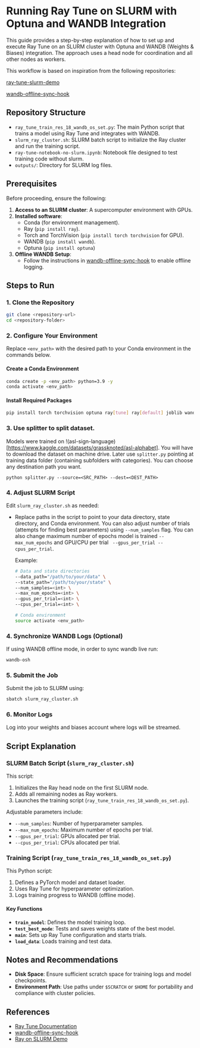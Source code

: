 # Running Ray Tune on SLURM with Optuna and WANDB Integration

This guide provides a step-by-step explanation of how to set up and execute Ray Tune on an SLURM cluster with Optuna and WANDB (Weights & Biases) integration. The approach uses a head node for coordination and all other nodes as workers.

This workflow is based on inspiration from the following repositories:

[ray-tune-slurm-demo](https://github.com/klieret/ray-tune-slurm-demo)

[wandb-offline-sync-hook](https://github.com/klieret/wandb-offline-sync-hook/)

## Repository Structure

- `ray_tune_train_res_18_wandb_os_set.py`: The main Python script that trains a model using Ray Tune and integrates with WANDB.
- `slurm_ray_cluster.sh`: SLURM batch script to initialize the Ray cluster and run the training script.
- `ray-tune-notebook-no-slurm.ipynb`: Notebook file designed to test training code without slurm.
- `outputs/`: Directory for SLURM log files.

## Prerequisites

Before proceeding, ensure the following:

1. **Access to an SLURM cluster**: A supercomputer environment with GPUs.
2. **Installed software**:
   - Conda (for environment management).
   - Ray (`pip install ray`).
   - Torch and TorchVision (`pip install torch torchvision` for GPU).
   - WANDB (`pip install wandb`).
   - Optuna (`pip install optuna`)
3. **Offline WANDB Setup**:
   - Follow the instructions in [wandb-offline-sync-hook](https://github.com/klieret/wandb-offline-sync-hook/) to enable offline logging.

## Steps to Run

### 1. Clone the Repository

```bash
git clone <repository-url>
cd <repository-folder>
```

### 2. Configure Your Environment

Replace `<env_path>` with the desired path to your Conda environment in the commands below.

#### Create a Conda Environment

```bash
conda create -p <env_path> python=3.9 -y
conda activate <env_path>
```

#### Install Required Packages

```bash
pip install torch torchvision optuna ray[tune] ray[default] joblib wandb wandb-osh colorlogs 
```

### 3. Use splitter to split dataset.

Models were trained on !(asl-sign-language)[https://www.kaggle.com/datasets/grassknoted/asl-alphabet]. You will have to download the dataset on machine drive. Later use `splitter.py` pointing at training data folder (containing subfolders with categories). You can choose any destination path you want.

```
python splitter.py --source=<SRC_PATH> --dest=<DEST_PATH>
```

### 4. Adjust SLURM Script

Edit `slurm_ray_cluster.sh` as needed:

- Replace paths in the script to point to your data directory, state directory, and Conda environment. You can also adjust number of trials (attempts for finding best parameters) using `--num_samples` flag. You can also change maximum number of epochs model is trained `--max_num_epochs` and GPU/CPU per trial ` --gpus_per_trial --cpus_per_trial`.
  
  Example:
  ```bash
  # Data and state directories
  --data_path="/path/to/your/data" \
  --state_path="/path/to/your/state" \
  --num_samples=<int> \
  --max_num_epochs=<int> \
  --gpus_per_trial=<int> \
  --cpus_per_trial=<int> \

  # Conda environment
  source activate <env_path>
  ```

### 4. Synchronize WANDB Logs (Optional)

If using WANDB offline mode, in order to sync wandb live run:

```bash
wandb-osh
```

### 5. Submit the Job

Submit the job to SLURM using:

```bash
sbatch slurm_ray_cluster.sh
```

### 6. Monitor Logs

Log into your weights and biases account where logs will be streamed.

## Script Explanation

### SLURM Batch Script (`slurm_ray_cluster.sh`)

This script:

1. Initializes the Ray head node on the first SLURM node.
2. Adds all remaining nodes as Ray workers.
3. Launches the training script (`ray_tune_train_res_18_wandb_os_set.py`).

Adjustable parameters include:

- `--num_samples`: Number of hyperparameter samples.
- `--max_num_epochs`: Maximum number of epochs per trial.
- `--gpus_per_trial`: GPUs allocated per trial.
- `--cpus_per_trial`: CPUs allocated per trial.

### Training Script (`ray_tune_train_res_18_wandb_os_set.py`)

This Python script:

1. Defines a PyTorch model and dataset loader.
2. Uses Ray Tune for hyperparameter optimization.
3. Logs training progress to WANDB (offline mode).

#### Key Functions

- **`train_model`**: Defines the model training loop.
- **`test_best_mode`**: Tests and saves weights state of the best model.
- **`main`**: Sets up Ray Tune configuration and starts trials.
- **`load_data`**: Loads training and test data.

## Notes and Recommendations

- **Disk Space**: Ensure sufficient scratch space for training logs and model checkpoints.
- **Environment Path**: Use paths under `$SCRATCH` or `$HOME` for portability and compliance with cluster policies.

## References

- [Ray Tune Documentation](https://docs.ray.io/en/latest/tune/index.html)
- [wandb-offline-sync-hook](https://github.com/klieret/wandb-offline-sync-hook/)
- [Ray on SLURM Demo](https://github.com/klieret/ray-tune-slurm-demo)

